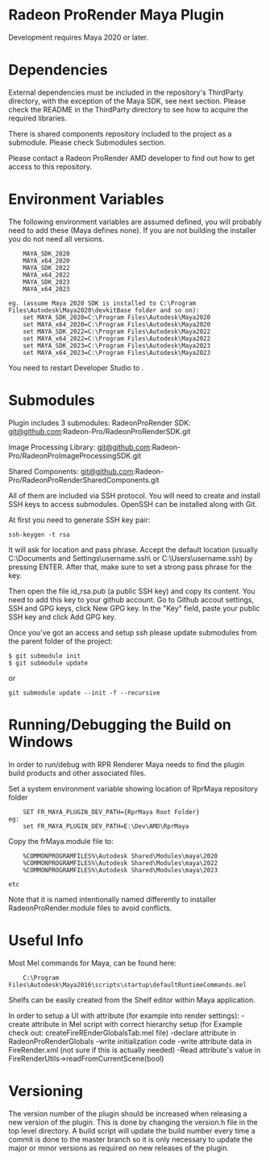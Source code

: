 # Radeon ProRender Maya Plugin

Development requires Maya 2020 or later.

Dependencies
============

External dependencies must be included in the repository's ThirdParty directory, with the exception of the Maya SDK, see next section.
Please check the README in the ThirdParty directory to see  how to acquire the required libraries.

There is shared components repository included to the project as a submodule. Please check Submodules section.

Please contact a Radeon ProRender AMD developer to find out how to get access to this repository.

Environment Variables
=====================

The following environment variables are assumed defined, you will probably need to add these (Maya defines none).
If you are not building the installer you do not need all versions.

```
	MAYA_SDK_2020
	MAYA_x64_2020
	MAYA_SDK_2022
	MAYA_x64_2022
	MAYA_SDK_2023
	MAYA_x64_2023

eg. (assume Maya 2020 SDK is installed to C:\Program Files\Autodesk\Maya2020\devkitBase folder and so on):
	set MAYA_SDK_2020=C:\Program Files\Autodesk\Maya2020
	set MAYA_x64_2020=C:\Program Files\Autodesk\Maya2020
	set MAYA_SDK_2022=C:\Program Files\Autodesk\Maya2022
	set MAYA_x64_2022=C:\Program Files\Autodesk\Maya2022
	set MAYA_SDK_2023=C:\Program Files\Autodesk\Maya2023
	set MAYA_x64_2023=C:\Program Files\Autodesk\Maya2023
```

You need to restart Developer Studio to .

Submodules
=====================
Plugin includes 3 submodules:
RadeonProRender SDK:
git@github.com:Radeon-Pro/RadeonProRenderSDK.git

Image Processing Library:
git@github.com:Radeon-Pro/RadeonProImageProcessingSDK.git

Shared Components:
git@github.com:Radeon-Pro/RadeonProRenderSharedComponents.git

All of them are included via SSH protocol. You will need to create and install SSH keys
to access submodules. OpenSSH can be installed along with Git.

At first you need to generate SSH key pair:

```
ssh-keygen -t rsa

```
It will ask for location and pass phrase. Accept the default location (usually C:\Documents and Settings\username\.ssh\ or
C:\Users\username\.ssh) by pressing ENTER. After that, make sure to set a strong pass phrase for the key.

Then open the file id_rsa.pub (a public SSH key) and copy its content. You need to add this key to your github account.
Go to Github accout settings, SSH and GPG keys, click New GPG key. In the "Key" field, paste your public SSH key and
click Add GPG key.



Once you've got an access and setup ssh please update submodules from the parent folder of the project:

```
$ git submodule init
$ git submodule update

```

or 

`git submodule update --init -f --recursive`


Running/Debugging the Build on Windows
======================================

In order to run/debug with RPR Renderer Maya needs to find the plugin build products and other associated files.

Set a system environment variable showing location of RprMaya repository folder

```
	SET FR_MAYA_PLUGIN_DEV_PATH={RprMaya Root Folder}
eg:
	set FR_MAYA_PLUGIN_DEV_PATH=E:\Dev\AMD\RprMaya
```

Copy the frMaya.module file to:

```
	%COMMONPROGRAMFILES%\Autodesk Shared\Modules\maya\2020
	%COMMONPROGRAMFILES%\Autodesk Shared\Modules\maya\2022
	%COMMONPROGRAMFILES%\Autodesk Shared\Modules\maya\2023
```
	etc

Note that it is named intentionally named differently to installer RadeonProRender.module files to avoid conflicts.

Useful Info
===========

Most Mel commands for Maya, can be found here:

```
	C:\Program Files\Autodesk\Maya2016\scripts\startup\defaultRuntimeCommands.mel
```

Shelfs can be easily created from the Shelf editor within Maya application.

In order to setup a UI with attribute (for example into render settings):
-create attribute in Mel script with correct hierarchy setup (for Example check out: createFireREnderGlobalsTab.mel file)
-declare attribute in RadeonProRenderGlobals
-write initialization code
-write attribute data in FireRender.xml (not sure if this is actually needed)
-Read attribute's value in FireRenderUtils->readFromCurrentScene(bool)

Versioning
==========

The version number of the plugin should be increased when releasing a new version of the plugin. This is done by
changing the version.h file in the top level directory. A build script will update the build number every time
a commit is done to the master branch so it is only necessary to update the major or minor versions as required
on new releases of the plugin.
